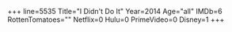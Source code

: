 +++
line=5535
Title="I Didn't Do It"
Year=2014
Age="all"
IMDb=6
RottenTomatoes=""
Netflix=0
Hulu=0
PrimeVideo=0
Disney=1
+++

